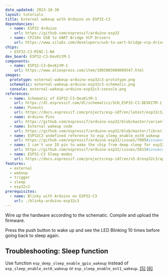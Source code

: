 ```yaml
---
date_updated: 2023-10-30
layout: tutorials
title: External wakeup with Arduino on ESP32-C3
dependancies:
  - name: ESP32 Arduino
    url: https://github.com/espressif/arduino-esp32
  - name: CP210x USB to UART Bridge VCP Drivers
    url: https://www.silabs.com/developers/usb-to-uart-bridge-vcp-drivers?tab=downloads
chips:
  - ESP32-C3-MINI-1-N4
dev_board: ESP32-C3-DevKitM-1
components:
  - name: ESP32-C3-DevKitM-1
    url: https://www.aliexpress.com/item/1005003989099547.html
images:
  prototype: external-wakeup-arduino-esp32c3-prototype.png
  schematic: external-wakeup-arduino-esp32c3-schematic.png
  console: external-wakeup-arduino-esp32c3-console.png
references:
  - name: Schematic of ESP32-C3-DevKitM-1
    url: https://dl.espressif.com/dl/schematics/SCH_ESP32-C3-DEVKITM-1_V1_20200915A.pdf
  - name: Pinouts
    url: https://docs.espressif.com/projects/esp-idf/en/latest/esp32c3/hw-reference/esp32c3/user-guide-devkitm-1.html#pin-layout
  - name: Arduino Pins
    url: https://github.com/espressif/arduino-esp32/blob/master/variants/esp32c3/pins_arduino.h
  - name: External wakeup code
    url: https://github.com/espressif/arduino-esp32/blob/master/libraries/ESP32/examples/DeepSleep/ExternalWakeUp/ExternalWakeUp.ino
  - name: ESP32C3 undefined reference to esp_sleep_enable_ext0_wakeup
    url: https://github.com/espressif/arduino-esp32/issues/7005#issuecomment-1188708571
  - name: I can't use IO pin to wake the chip from deep sleep for esp32-c3
    url: https://github.com/espressif/arduino-esp32/issues/5813#issuecomment-955178864
  - name: ESP32-C3 Sleep modes
    url: https://docs.espressif.com/projects/esp-idf/en/v5.0/esp32c3/api-reference/system/sleep_modes.html
features:
  - external
  - wakeup
  - trigger
  - sleep
  - esp32c3
prerequisites:
  - name: Blinky with Arduino on ESP32-C3
    url: ./blinky-arduino-esp32c3
---
```


Wire up the hardware according to the schematic. Compile and upload the firmware.

Press the push button to wake up and see the LED Blinking 10 times before going back to sleep again.

## Troubleshooting: Sleep function

Use function `esp_deep_sleep_enable_gpio_wakeup` instead of `esp_sleep_enable_ext0_wakeup` or `esp_sleep_enable_ext1_wakeup`. <a href="#footnote-5">[5]</a> <a href="#footnote-6">[6]</a>
